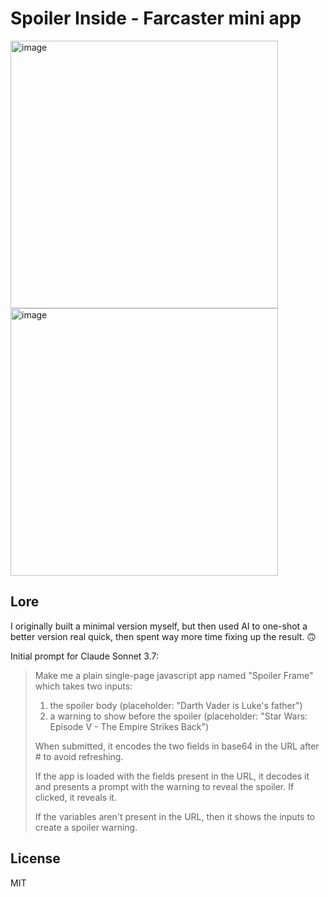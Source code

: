 # Spoiler Inside - Farcaster mini app

<img width="428" alt="image" src="https://github.com/user-attachments/assets/30841bba-dc28-4239-86ea-0458ff12796d" />
<img width="428" alt="image" src="https://github.com/user-attachments/assets/6056ed3e-28c4-451a-b3d6-a34123d1cea8" />

## Lore

I originally built a minimal version myself, but then used AI to one-shot a better version real quick, then spent way more time fixing up the result. 🙃

Initial prompt for Claude Sonnet 3.7:

> Make me a plain single-page javascript app named "Spoiler Frame" which takes two inputs:
> 1. the spoiler body (placeholder: "Darth Vader is Luke's father") 
> 2. a warning to show before the spoiler (placeholder: "Star Wars: Episode V - The Empire Strikes Back")
>
> When submitted, it encodes the two fields in base64 in the URL after # to avoid refreshing.
>
> If the app is loaded with the fields present in the URL, it decodes it and presents a prompt with the warning to reveal the spoiler. If clicked, it reveals it.
>
> If the variables aren't present in the URL, then it shows the inputs to create a spoiler warning.


## License

MIT
